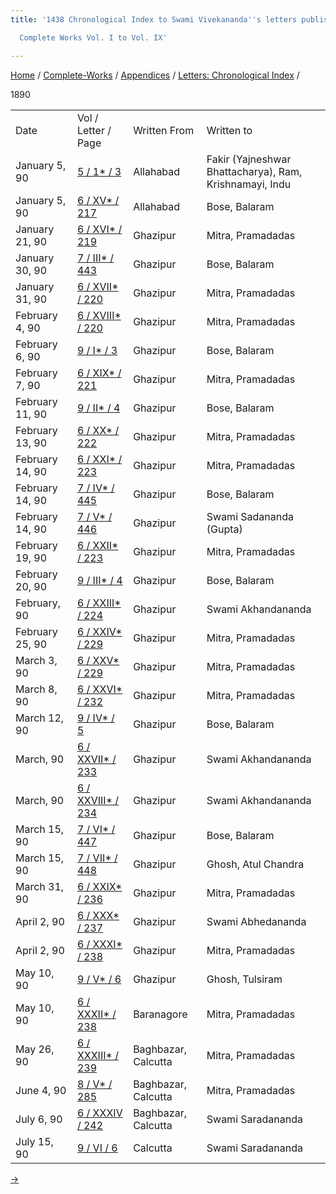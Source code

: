 ```yaml
---
title: '1438 Chronological Index to Swami Vivekananda''s letters published in the

  Complete Works Vol. I to Vol. IX'

---
```

[Home](../../../index.htm) / [Complete-Works](../../complete_works.htm)
/ [Appendices](../appendices_contents.htm) / [Letters: Chronological
Index](chronological_letters_contents.htm) /



1890

<div class="center">

|                 |                                                                                  |                     |                                                         |
|-----------------|----------------------------------------------------------------------------------|---------------------|---------------------------------------------------------|
| Date            | Vol / Letter / Page                                                              | Written From        | Written to                                              |
| January 5, 90   | [5 / 1\* / 3](../../volume_5/epistles_first_series/001_fakir.htm)                | Allahabad           | Fakir (Yajneshwar Bhattacharya), Ram, Krishnamayi, Indu |
| January 5, 90   | [6 / XV\* / 217](../../volume_6/epistles_second_series/015_sir.htm)              | Allahabad           | Bose, Balaram                                           |
| January 21, 90  | [6 / XVI\* / 219](../../volume_6/epistles_second_series/016_sir.htm)             | Ghazipur            | Mitra, Pramadadas                                       |
| January 30, 90  | [7 / III\* / 443](../../volume_7/epistles_third_series/03_sir.htm)               | Ghazipur            | Bose, Balaram                                           |
| January 31, 90  | [6 / XVII\* / 220](../../volume_6/epistles_second_series/017_sir.htm)            | Ghazipur            | Mitra, Pramadadas                                       |
| February 4, 90  | [6 / XVIII\* / 220](../../volume_6/epistles_second_series/018_sir.htm)           | Ghazipur            | Mitra, Pramadadas                                       |
| February 6, 90  | [9 / I\* / 3](../../volume_9/letters_fifth_series/001_sir.htm)                   | Ghazipur            | Bose, Balaram                                           |
| February 7, 90  | [6 / XIX\* / 221](../../volume_6/epistles_second_series/019_sir.htm)             | Ghazipur            | Mitra, Pramadadas                                       |
| February 11, 90 | [9 / II\* / 4](../../volume_9/letters_fifth_series/002_sir.htm)                  | Ghazipur            | Bose, Balaram                                           |
| February 13, 90 | [6 / XX\* / 222](../../volume_6/epistles_second_series/020_sir.htm)              | Ghazipur            | Mitra, Pramadadas                                       |
| February 14, 90 | [6 / XXI\* / 223](../../volume_6/epistles_second_series/021_sir.htm)             | Ghazipur            | Mitra, Pramadadas                                       |
| February 14, 90 | [7 / IV\* / 445](../../volume_7/epistles_third_series/04_sir.htm)                | Ghazipur            | Bose, Balaram                                           |
| February 14, 90 | [7 / V\* / 446](../../volume_7/epistles_third_series/05_gupta.htm)               | Ghazipur            | Swami Sadananda (Gupta)                                 |
| February 19, 90 | [6 / XXII\* / 223](../../volume_6/epistles_second_series/022_sir.htm)            | Ghazipur            | Mitra, Pramadadas                                       |
| February 20, 90 | [9 / III\* / 4](../../volume_9/letters_fifth_series/003_sir.htm)                 | Ghazipur            | Bose, Balaram                                           |
| February, 90    | [6 / XXIII\* / 224](../../volume_6/epistles_second_series/023_akhandananda.htm)  | Ghazipur            | Swami Akhandananda                                      |
| February 25, 90 | [6 / XXIV\* / 229](../../volume_6/epistles_second_series/024_sir.htm)            | Ghazipur            | Mitra, Pramadadas                                       |
| March 3, 90     | [6 / XXV\* / 229](../../volume_6/epistles_second_series/025_sir.htm)             | Ghazipur            | Mitra, Pramadadas                                       |
| March 8, 90     | [6 / XXVI\* / 232](../../volume_6/epistles_second_series/026_sir.htm)            | Ghazipur            | Mitra, Pramadadas                                       |
| March 12, 90    | [9 / IV\* / 5](../../volume_9/letters_fifth_series/004_balaram_babu.htm)         | Ghazipur            | Bose, Balaram                                           |
| March, 90       | [6 / XXVII\* / 233](../../volume_6/epistles_second_series/027_akhandananda.htm)  | Ghazipur            | Swami Akhandananda                                      |
| March, 90       | [6 / XXVIII\* / 234](../../volume_6/epistles_second_series/028_akhandananda.htm) | Ghazipur            | Swami Akhandananda                                      |
| March 15, 90    | [7 / VI\* / 447](../../volume_7/epistles_third_series/06_sir.htm)                | Ghazipur            | Bose, Balaram                                           |
| March 15, 90    | [7 / VII\* / 448](../../volume_7/epistles_third_series/07_atul_babu.htm)         | Ghazipur            | Ghosh, Atul Chandra                                     |
| March 31, 90    | [6 / XXIX\* / 236](../../volume_6/epistles_second_series/029_sir.htm)            | Ghazipur            | Mitra, Pramadadas                                       |
| April 2, 90     | [6 / XXX\* / 237](../../volume_6/epistles_second_series/030_kali.htm)            | Ghazipur            | Swami Abhedananda                                       |
| April 2, 90     | [6 / XXXI\* / 238](../../volume_6/epistles_second_series/031_sir.htm)            | Ghazipur            | Mitra, Pramadadas                                       |
| May 10, 90      | [9 / V\* / 6](../../volume_9/letters_fifth_series/005_tulsiram.htm)              | Ghazipur            | Ghosh, Tulsiram                                         |
| May 10, 90      | [6 / XXXII\* / 238](../../volume_6/epistles_second_series/032_sir.htm)           | Baranagore          | Mitra, Pramadadas                                       |
| May 26, 90      | [6 / XXXIII\* / 239](../../volume_6/epistles_second_series/033_sir.htm)          | Baghbazar, Calcutta | Mitra, Pramadadas                                       |
| June 4, 90      | [8 / V\* / 285](../../volume_8/epistles_fourth_series/005_sir.htm)               | Baghbazar, Calcutta | Mitra, Pramadadas                                       |
| July 6, 90      | [6 / XXXIV / 242](../../volume_6/epistles_second_series/034_sharat.htm)          | Baghbazar, Calcutta | Swami Saradananda                                       |
| July 15, 90     | [9 / VI / 6](../../volume_9/letters_fifth_series/006_sharat.htm)                 | Calcutta            | Swami Saradananda                                       |

[→](1891.htm)